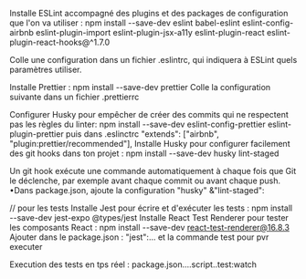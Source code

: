 Installe ESLint accompagné des plugins et des packages de configuration que l'on va utiliser :
npm install --save-dev eslint babel-eslint eslint-config-airbnb eslint-plugin-import eslint-plugin-jsx-a11y eslint-plugin-react eslint-plugin-react-hooks@^1.7.0

Colle une configuration dans un fichier .eslintrc, qui indiquera à ESLint quels paramètres utiliser.

Installe Prettier : npm install --save-dev prettier
Colle la configuration suivante dans un fichier .prettierrc

Configurer Husky pour empêcher de créer des commits qui ne respectent pas les règles du linter:
npm install --save-dev eslint-config-prettier eslint-plugin-prettier
puis dans .eslinctrc "extends": ["airbnb", "plugin:prettier/recommended"],
Installe Husky pour configurer facilement des git hooks dans ton projet : npm install --save-dev husky lint-staged

Un git hook exécute une commande automatiquement à chaque fois que Git le déclenche, par exemple avant chaque commit ou avant chaque push.
•Dans package.json, ajoute la configuration "husky" &"lint-staged":

// pour les tests
Installe Jest pour écrire et d'exécuter les tests : npm install --save-dev jest-expo @types/jest
Installe React Test Renderer pour tester les composants React : npm install --save-dev react-test-renderer@16.8.3
Ajouter dans le package.json : "jest":... et la commande test pour pvr executer

Execution des tests en tps réel :
package.json....script..test:watch
